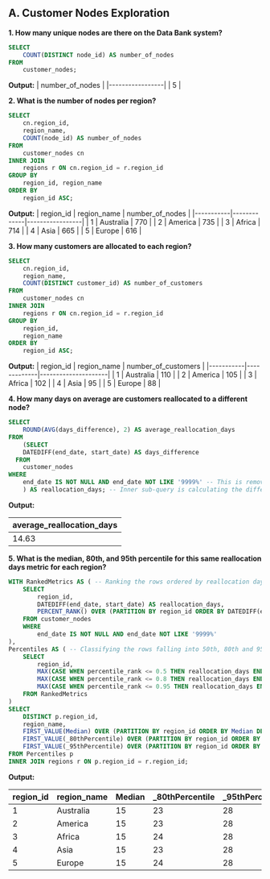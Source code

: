 ## A. Customer Nodes Exploration

**1. How many unique nodes are there on the Data Bank system?**
```sql
SELECT 
    COUNT(DISTINCT node_id) AS number_of_nodes
FROM 
    customer_nodes;
```
**Output:**
| number_of_nodes | 
|-----------------|
| 5               |

**2. What is the number of nodes per region?**
```sql
SELECT
	cn.region_id,
    region_name,
    COUNT(node_id) AS number_of_nodes
FROM
	customer_nodes cn
INNER JOIN 
	regions r ON cn.region_id = r.region_id
GROUP BY 
	region_id, region_name
ORDER BY
	region_id ASC;
```

**Output:**
| region_id | region_name | number_of_nodes |
|-----------|-------------|-----------------|
| 1         | Australia   | 770             |
| 2         | America     | 735             |
| 3         | Africa      | 714             |
| 4         | Asia        | 665             |
| 5         | Europe      | 616             |


**3. How many customers are allocated to each region?**
```sql
SELECT
	cn.region_id,
    region_name,
    COUNT(DISTINCT customer_id) AS number_of_customers
FROM
	customer_nodes cn
INNER JOIN 
	regions r ON cn.region_id = r.region_id
GROUP BY 
	region_id,
    region_name
ORDER BY
	region_id ASC;
```

**Output:**
| region_id | region_name | number_of_customers |
|-----------|-------------|---------------------|
| 1         | Australia   | 110                 |
| 2         | America     | 105                 |
| 3         | Africa      | 102                 |
| 4         | Asia        | 95                  |
| 5         | Europe      | 88                  |

**4. How many days on average are customers reallocated to a different node?**
```sql
SELECT
	ROUND(AVG(days_difference), 2) AS average_reallocation_days
FROM 
	(SELECT 
	DATEDIFF(end_date, start_date) AS days_difference
  FROM 
	customer_nodes
WHERE 
	end_date IS NOT NULL AND end_date NOT LIKE '9999%' -- This is removing invalid dates from the data set which might be because of typing error.
    ) AS reallocation_days; -- Inner sub-query is calculating the difference between start date and end date. And then we are taking the average of those difference values to calculate average reallocation days.
```
**Output:**

| average_reallocation_days | 
|---------------------------|
| 14.63                     |

**5. What is the median, 80th, and 95th percentile for this same reallocation days metric for each region?**
```sql
WITH RankedMetrics AS ( -- Ranking the rows ordered by reallocation days and partitioned by region_id
    SELECT
        region_id,
        DATEDIFF(end_date, start_date) AS reallocation_days,
        PERCENT_RANK() OVER (PARTITION BY region_id ORDER BY DATEDIFF(end_date, start_date)) AS percentile_rank
    FROM customer_nodes
    WHERE 
		end_date IS NOT NULL AND end_date NOT LIKE '9999%'
),
Percentiles AS ( -- Classifying the rows falling into 50th, 80th and 95th percentiles and then using MAX function to pick up only those rows with the highest reallocation days becase we want the highest reallocation days which still fall into our defines category i-e median, 80th or 95th percentile.
    SELECT
        region_id,
        MAX(CASE WHEN percentile_rank <= 0.5 THEN reallocation_days END) OVER (PARTITION BY region_id) AS Median,
        MAX(CASE WHEN percentile_rank <= 0.8 THEN reallocation_days END) OVER (PARTITION BY region_id) AS _80thPercentile,
        MAX(CASE WHEN percentile_rank <= 0.95 THEN reallocation_days END) OVER (PARTITION BY region_id) AS _95thPercentile
    FROM RankedMetrics
)
SELECT 
	DISTINCT p.region_id,
    region_name,
    FIRST_VALUE(Median) OVER (PARTITION BY region_id ORDER BY Median DESC) AS Median, -- when median is ordered in descending order then it is picking last value (it'll will have a percent rank of 0.50 within specified region)
    FIRST_VALUE(_80thPercentile) OVER (PARTITION BY region_id ORDER BY _80thPercentile DESC) AS _80thPercentile, -- when 80th percentile is ordered in descending order then it is picking last value (it'll will have a percent rank of 0.80 within specified region)
    FIRST_VALUE(_95thPercentile) OVER (PARTITION BY region_id ORDER BY _95thPercentile DESC) AS _95thPercentile -- when 95th percentile is ordered in descending order then it is picking last value (it'll will have a percent rank of 0.95 within specified region)
FROM Percentiles p
INNER JOIN regions r ON p.region_id = r.region_id;
```
**Output:**

| region_id | region_name | Median | _80thPercentile | _95thPercentile |
|-----------|-------------|--------|---------------- |---------------- |
| 1         | Australia   | 15     | 23              | 28              |
| 2         | America     | 15     | 23              | 28              |
| 3         | Africa      | 15     | 24              | 28              |
| 4         | Asia        | 15     | 23              | 28              |
| 5         | Europe      | 15     | 24              | 28              |
